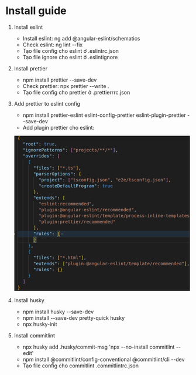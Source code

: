 # Install guide

1. Install eslint
   - Install eslint: ng add @angular-eslint/schematics
   - Check eslint: ng lint --fix
   - Tạo file config cho eslint ở .eslintrc.json
   - Tạo file ignore cho eslint ở .eslintignore
2. Install prettier
   - npm install prettier --save-dev
   - Check prettier: npx prettier --write .
   - Tạo file config cho prettier ở .prettierrrc.json
3. Add prettier to eslint config
   -  npm install prettier-eslint eslint-config-prettier eslint-plugin-prettier --save-dev
   - Add plugin prettier cho eslint:
   
   ![image info](./pictures/eslint_config_prettier.png)
4. Install husky
   - npm install husky --save-dev
   - npm install --save-dev pretty-quick husky   
   - npx husky-init
5. Install commitlint
   - npx husky add .husky/commit-msg 'npx --no-install commitlint --edit'
   - npm install @commitlint/config-conventional @commitlint/cli --dev
   - Tạo file config cho commitlint .commitlintrc.json

